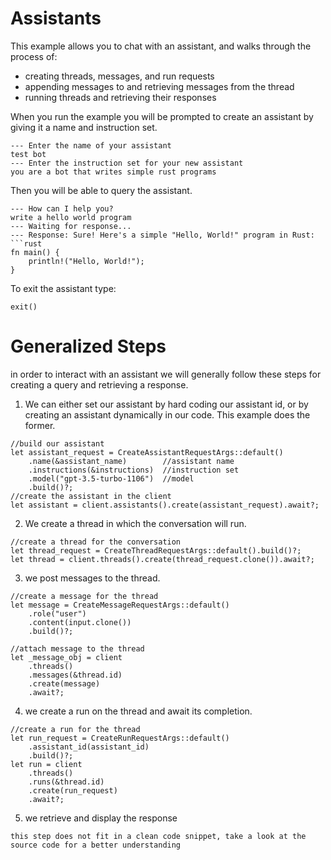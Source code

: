# Assistants
This example allows you to chat with an assistant, and walks through the process of:
- creating threads, messages, and run requests
- appending messages to and retrieving messages from the thread
- running threads and retrieving their responses

When you run the example you will be prompted to create an assistant by giving it a name and instruction set. 
```
--- Enter the name of your assistant
test bot
--- Enter the instruction set for your new assistant
you are a bot that writes simple rust programs
```
Then you will be able to query the assistant.
```
--- How can I help you?
write a hello world program
--- Waiting for response...
--- Response: Sure! Here's a simple "Hello, World!" program in Rust:
```rust
fn main() {
    println!("Hello, World!");
}
```
To exit the assistant type:
```
exit()
```
# Generalized Steps
in order to interact with an assistant we will generally follow these steps for creating a query and retrieving a response.
1. We can either set our assistant by hard coding our assistant id, or by creating an assistant dynamically in our code. This example does the former. 
```
//build our assistant
let assistant_request = CreateAssistantRequestArgs::default()
    .name(&assistant_name)        //assistant name
    .instructions(&instructions)  //instruction set
    .model("gpt-3.5-turbo-1106")  //model
    .build()?;
//create the assistant in the client
let assistant = client.assistants().create(assistant_request).await?;
```
2. We create a thread in which the conversation will run.
```
//create a thread for the conversation
let thread_request = CreateThreadRequestArgs::default().build()?;
let thread = client.threads().create(thread_request.clone()).await?;
```
3. we post messages to the thread.
```
//create a message for the thread
let message = CreateMessageRequestArgs::default()
    .role("user")
    .content(input.clone())
    .build()?;

//attach message to the thread
let _message_obj = client
    .threads()
    .messages(&thread.id)
    .create(message)
    .await?;
```
4. we create a run on the thread and await its completion.
```
//create a run for the thread
let run_request = CreateRunRequestArgs::default()
    .assistant_id(assistant_id)
    .build()?;
let run = client
    .threads()
    .runs(&thread.id)
    .create(run_request)
    .await?;

```
5. we retrieve and display the response 
```
this step does not fit in a clean code snippet, take a look at the source code for a better understanding
```
